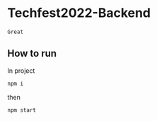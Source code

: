 # Techfest2022-Backend
```Great```

## How to run
In project
```bash
npm i
```
then
```bash
npm start
```
